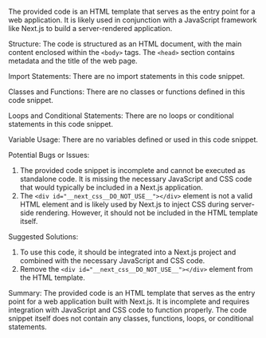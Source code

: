 The provided code is an HTML template that serves as the entry point for a web application. It is likely used in conjunction with a JavaScript framework like Next.js to build a server-rendered application.

Structure:
The code is structured as an HTML document, with the main content enclosed within the `<body>` tags. The `<head>` section contains metadata and the title of the web page.

Import Statements:
There are no import statements in this code snippet.

Classes and Functions:
There are no classes or functions defined in this code snippet.

Loops and Conditional Statements:
There are no loops or conditional statements in this code snippet.

Variable Usage:
There are no variables defined or used in this code snippet.

Potential Bugs or Issues:
1. The provided code snippet is incomplete and cannot be executed as standalone code. It is missing the necessary JavaScript and CSS code that would typically be included in a Next.js application.
2. The `<div id="__next_css__DO_NOT_USE__"></div>` element is not a valid HTML element and is likely used by Next.js to inject CSS during server-side rendering. However, it should not be included in the HTML template itself.

Suggested Solutions:
1. To use this code, it should be integrated into a Next.js project and combined with the necessary JavaScript and CSS code.
2. Remove the `<div id="__next_css__DO_NOT_USE__"></div>` element from the HTML template.

Summary:
The provided code is an HTML template that serves as the entry point for a web application built with Next.js. It is incomplete and requires integration with JavaScript and CSS code to function properly. The code snippet itself does not contain any classes, functions, loops, or conditional statements.